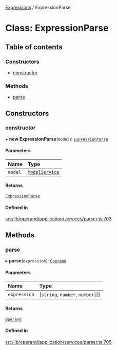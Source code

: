 [Expressions](../README.md) / ExpressionParse

# Class: ExpressionParse

## Table of contents

### Constructors

- [constructor](ExpressionParse.md#constructor)

### Methods

- [parse](ExpressionParse.md#parse)

## Constructors

### constructor

• **new ExpressionParse**(`model`): [`ExpressionParse`](ExpressionParse.md)

#### Parameters

| Name | Type |
| :------ | :------ |
| `model` | [`ModelService`](../interfaces/ModelService.md) |

#### Returns

[`ExpressionParse`](ExpressionParse.md)

#### Defined in

[src/lib/operand/application/services/parser.ts:703](https://github.com/FlavioLionelRita/3xpr/blob/6694e5e/src/lib/operand/application/services/parser.ts#L703)

## Methods

### parse

▸ **parse**(`expression`): [`Operand`](Operand.md)

#### Parameters

| Name | Type |
| :------ | :------ |
| `expression` | [`string`, `number`, `number`][] |

#### Returns

[`Operand`](Operand.md)

#### Defined in

[src/lib/operand/application/services/parser.ts:705](https://github.com/FlavioLionelRita/3xpr/blob/6694e5e/src/lib/operand/application/services/parser.ts#L705)
